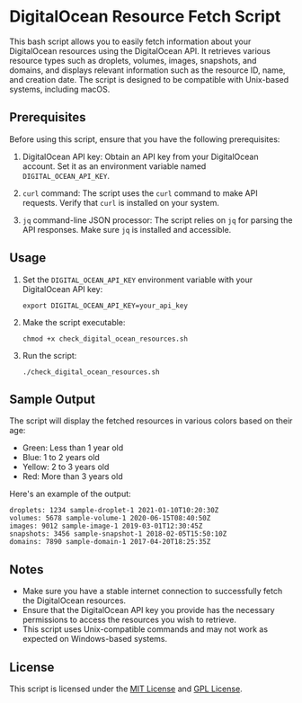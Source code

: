 # DigitalOcean Resource Fetch Script

This bash script allows you to easily fetch information about your DigitalOcean resources using the DigitalOcean API. It retrieves various resource types such as droplets, volumes, images, snapshots, and domains, and displays relevant information such as the resource ID, name, and creation date. The script is designed to be compatible with Unix-based systems, including macOS.

## Prerequisites

Before using this script, ensure that you have the following prerequisites:

1. DigitalOcean API key: Obtain an API key from your DigitalOcean account. Set it as an environment variable named `DIGITAL_OCEAN_API_KEY`.

2. `curl` command: The script uses the `curl` command to make API requests. Verify that `curl` is installed on your system.

3. `jq` command-line JSON processor: The script relies on `jq` for parsing the API responses. Make sure `jq` is installed and accessible.

## Usage

1. Set the `DIGITAL_OCEAN_API_KEY` environment variable with your DigitalOcean API key:

   ```shell
   export DIGITAL_OCEAN_API_KEY=your_api_key
   ```

2. Make the script executable:

   ```shell
   chmod +x check_digital_ocean_resources.sh
   ```

3. Run the script:

   ```shell
   ./check_digital_ocean_resources.sh
   ```

## Sample Output

The script will display the fetched resources in various colors based on their age:

- Green: Less than 1 year old
- Blue: 1 to 2 years old
- Yellow: 2 to 3 years old
- Red: More than 3 years old

Here's an example of the output:

```
droplets: 1234 sample-droplet-1 2021-01-10T10:20:30Z
volumes: 5678 sample-volume-1 2020-06-15T08:40:50Z
images: 9012 sample-image-1 2019-03-01T12:30:45Z
snapshots: 3456 sample-snapshot-1 2018-02-05T15:50:10Z
domains: 7890 sample-domain-1 2017-04-20T18:25:35Z
```

## Notes

- Make sure you have a stable internet connection to successfully fetch the DigitalOcean resources.
- Ensure that the DigitalOcean API key you provide has the necessary permissions to access the resources you wish to retrieve.
- This script uses Unix-compatible commands and may not work as expected on Windows-based systems.

## License

This script is licensed under the [MIT License](https://opensource.org/licenses/MIT) and [GPL License](https://www.gnu.org/licenses/gpl-3.0.html).
